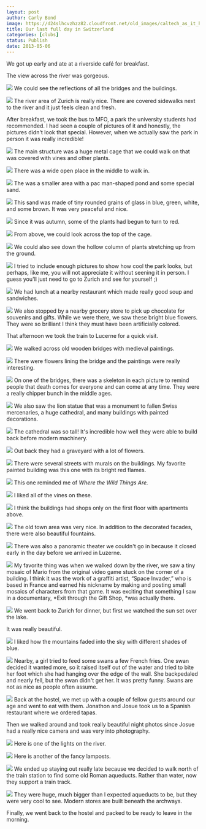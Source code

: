 ```yaml
---
layout: post
author: Carly Bond
image: https://d24slhcvzhzz82.cloudfront.net/old_images/caltech_as_it_happens/6a0105349b8251970b017d43006ddc970c.jpg
title: Our last full day in Switzerland
categories: [clubs]
status: Publish
date: 2013-05-06
---
```


We got up early and ate at a riverside café for breakfast.

The view across the river was gorgeous.


![](https://d24slhcvzhzz82.cloudfront.net/old_images/caltech_as_it_happens/6a0105349b8251970b017d43006ed0970c.jpg)
We could see the reflections of all the bridges and the buildings.


![](https://d24slhcvzhzz82.cloudfront.net/old_images/caltech_as_it_happens/6a0105349b8251970b017d43006fcf970c.jpg)
The river area of Zurich is really nice. There are covered sidewalks next to the river and it just feels clean and fresh.

After breakfast, we took the bus to MFO, a park the
university students had recommended. I had seen a couple of pictures of it and honestly, the pictures didn't look that special. However, when we actually saw the park in person it was really incredible! 


![](https://d24slhcvzhzz82.cloudfront.net/old_images/caltech_as_it_happens/6a0105349b8251970b01901b776667970b.jpg)
The main
structure was a huge metal cage that we could walk on that was covered with
vines and other plants. 


![](https://d24slhcvzhzz82.cloudfront.net/old_images/caltech_as_it_happens/6a0105349b8251970b017d430074d7970c.jpg)
There was a wide open place in the middle to walk in.


![](https://d24slhcvzhzz82.cloudfront.net/old_images/caltech_as_it_happens/6a0105349b8251970b017eea74d020970d.jpg)
The was a smaller area with a pac man-shaped pond and some special sand.


![](https://d24slhcvzhzz82.cloudfront.net/old_images/caltech_as_it_happens/6a0105349b8251970b017eea74d193970d.jpg)
This sand was made of tiny rounded grains of
glass in blue, green, white, and some brown. It was very peaceful and nice. 


![](https://d24slhcvzhzz82.cloudfront.net/old_images/caltech_as_it_happens/6a0105349b8251970b01901b776d49970b.jpg)
Since it was autumn, some of the plants had begun to turn to red.


![](https://d24slhcvzhzz82.cloudfront.net/old_images/caltech_as_it_happens/6a0105349b8251970b01901b776ded970b.jpg)
From above, we could look across the top of the cage.


![](https://d24slhcvzhzz82.cloudfront.net/old_images/caltech_as_it_happens/6a0105349b8251970b017d4300798d970c.jpg)
We could also see down the hollow column of plants stretching up from the ground.


![](https://d24slhcvzhzz82.cloudfront.net/old_images/caltech_as_it_happens/6a0105349b8251970b01901b7771ae970b.jpg)
I tried to include enough pictures to show how cool the park looks, but perhaps, like me, you will not appreciate it without seening it in person. I guess you'll just need to go to Zurich and see for yourself ;)


![](https://d24slhcvzhzz82.cloudfront.net/old_images/caltech_as_it_happens/6a0105349b8251970b017d43007e56970c.jpg)
We
had lunch at a nearby restaurant which made really good soup and sandwiches.


![](https://d24slhcvzhzz82.cloudfront.net/old_images/caltech_as_it_happens/6a0105349b8251970b017d43007f3b970c.jpg)
We also stopped by a nearby grocery store to pick up chocolate for souvenirs and gifts. While we were there, we saw these bright blue flowers. They were so brilliant I think they must have been artificially colored.

That
afternoon we took the train to Lucerne for a quick visit. 


![](https://d24slhcvzhzz82.cloudfront.net/old_images/caltech_as_it_happens/6a0105349b8251970b017eea74dac6970d.jpg)
We walked across old wooden
bridges with medieval paintings. 


![](https://d24slhcvzhzz82.cloudfront.net/old_images/caltech_as_it_happens/6a0105349b8251970b017d4300817a970c.jpg)
There were flowers lining the bridge and the
paintings were really interesting. 


![](https://d24slhcvzhzz82.cloudfront.net/old_images/caltech_as_it_happens/6a0105349b8251970b017d430084ce970c.jpg)
On one of the bridges, there was a skeleton
in each picture to remind people that death comes for everyone and can come at
any time. They were a really chipper bunch in the middle ages.


![](https://d24slhcvzhzz82.cloudfront.net/old_images/caltech_as_it_happens/6a0105349b8251970b01901b777a94970b.jpg)
We also saw the
lion statue that was a monument to fallen Swiss mercenaries, a huge cathedral,
and many buildings with painted decorations.


![](https://d24slhcvzhzz82.cloudfront.net/old_images/caltech_as_it_happens/6a0105349b8251970b017d43008663970c.jpg)
The cathedral was so tall! It's incredible how well they were able to build back before modern machinery.


![](https://d24slhcvzhzz82.cloudfront.net/old_images/caltech_as_it_happens/6a0105349b8251970b017eea74e18b970d.jpg)
Out back they had a graveyard with a lot of flowers.


![](https://d24slhcvzhzz82.cloudfront.net/old_images/caltech_as_it_happens/6a0105349b8251970b01901b777c92970b.jpg)
There were several streets with murals on the buildings. My favorite painted building was this one with its bright red flames.


![](https://d24slhcvzhzz82.cloudfront.net/old_images/caltech_as_it_happens/6a0105349b8251970b017d43008a00970c.jpg)
This one reminded me of *Where the Wild Things Are.*


![](https://d24slhcvzhzz82.cloudfront.net/old_images/caltech_as_it_happens/6a0105349b8251970b017d43008a77970c.jpg)
I liked all of the vines on these.


![](https://d24slhcvzhzz82.cloudfront.net/old_images/caltech_as_it_happens/6a0105349b8251970b017eea74e5b2970d.jpg)
I think the buildings had shops only on the first floor with apartments above.


![](https://d24slhcvzhzz82.cloudfront.net/old_images/caltech_as_it_happens/6a0105349b8251970b017eea74e71e970d.jpg)
The old town area was very nice. In addition to the decorated facades, there were also beautiful fountains.


![](https://d24slhcvzhzz82.cloudfront.net/old_images/caltech_as_it_happens/6a0105349b8251970b017d43008d8b970c.jpg)
There was also a panoramic theater we couldn't go in because it closed early in the day before we arrived in Luzerne.


![](https://d24slhcvzhzz82.cloudfront.net/old_images/caltech_as_it_happens/6a0105349b8251970b017d43009043970c.jpg)
My favorite thing was when we
walked down by the river, we saw a tiny mosaic of Mario from the original video
game stuck on the corner of a building. I think it was the work of a graffiti
artist, “Space Invader,” who is based in France and earned his nickname by making
and posting small mosaics of characters from that game. It was exciting that
something I saw in a documentary, *Exit through the Gift Shop, *was
actually there.


![](https://d24slhcvzhzz82.cloudfront.net/old_images/caltech_as_it_happens/6a0105349b8251970b017eea74eba7970d.jpg)
We
went back to Zurich for dinner, but first we watched the sun set over the lake.

It was really beautiful.


![](https://d24slhcvzhzz82.cloudfront.net/old_images/caltech_as_it_happens/6a0105349b8251970b017eea74ecc3970d.jpg)
I liked how the mountains faded into the sky with different shades of blue.


![](https://d24slhcvzhzz82.cloudfront.net/old_images/caltech_as_it_happens/6a0105349b8251970b017eea74ed9a970d.jpg)
Nearby, a girl tried to feed some swans a few French fries. One swan decided it wanted more, so it raised itself out of the water and tried to bite her foot which she had hanging over the edge of the wall. She backpedaled and nearly fell, but the swan didn't get her. It was pretty funny. Swans are not as nice as people often assume.


![](https://d24slhcvzhzz82.cloudfront.net/old_images/caltech_as_it_happens/6a0105349b8251970b017d430093f7970c.jpg)
Back
at the hostel, we met up with a couple of fellow guests around our age and went
to eat with them. Jonathon and Josue took us to a Spanish restaurant where we
ordered tapas.

Then
we walked around and took really beautiful night photos since Josue had a
really nice camera and was very into photography. 


![](https://d24slhcvzhzz82.cloudfront.net/old_images/caltech_as_it_happens/6a0105349b8251970b017eea74ef40970d.jpg)
Here is one of the lights on the river.


![](https://d24slhcvzhzz82.cloudfront.net/old_images/caltech_as_it_happens/6a0105349b8251970b017d43009531970c.jpg)
Here is another of the fancy lamposts.


![](https://d24slhcvzhzz82.cloudfront.net/old_images/caltech_as_it_happens/6a0105349b8251970b01901b778bc0970b.jpg)
We ended up staying out
really late because we decided to walk north of the train station to find some
old Roman aqueducts. Rather than water, now they support a train track.


![](https://d24slhcvzhzz82.cloudfront.net/old_images/caltech_as_it_happens/6a0105349b8251970b017eea74f25c970d.jpg)
They
were huge, much bigger than I expected aqueducts to be, but they were very cool
to see. Modern stores are built beneath the archways.

Finally, we
went back to the hostel and packed to be ready to leave in the morning.

